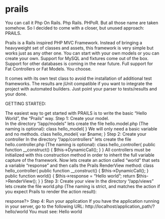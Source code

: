 prails
======

You can call it Php On Rails. Php Rails. PHPoR. But all those name are taken somehow. So I decided to come
with a closer, but unused approach: PRAILS.

Prails is a Rails inspired PHP MVC Framework. Instead of bringing a heavyweight
set of classes and assets, this framework is very simple but works just as any other one.
You can start with your own models or you can create your own. Support for MySQL and fixtures
come out of the box. Support for other databases is coming in the near future. Full
support for Fat Controllers or Fat Models. You choose.

It comes with its own test class to avoid the installation of additional test frameworks. The results
are jUnit compatible if you want to integrate the project with automated builders. Just point your
parser to tests/results and your done. 

GETTING STARTED:

The easiest way to get started with PRAILS is to write the basic “Hello World”, the “Prails” way.
Step 1: Create your model.<br />
In the directory “/app/models” lets create the file hello.model.php (The naming is optional):
class hello_model{
}
We will only need a basic variable and no methods. 
class hello_model{
	var $name;
}
Step 2: Create your controller
In the directory “/app/controllers” lets create the file hello.controller.php (The naming is optional):
class hello_controller{
public function __construct() {
    		$this->DynamicCall();
  	}
}
All controllers must be initialized with this construction method in order to inherit the full variable capture of the framework.
Now lets create an action called “world” that sets a variable “response” and then calls the Prails RenderView method:
class hello_controller{
public function __construct() {
    		$this->DynamicCall();
  	}
public function world() {
    		$this->response = “Hello world”;
return $this->RenderView();
  	}
}
Step 3: Create your view
In the directory “/app/views” lets create the file world.php (The naming is strict, and matches the action if you expect Prails to render the action result):
<html>
<body>
	<? print $this->response?>
</body>
</html>
Step 4: Run your application
If you have the application running in your server, go to the following URL:
http://localhost/application_path/?hello/world
You must see:
Hello world
